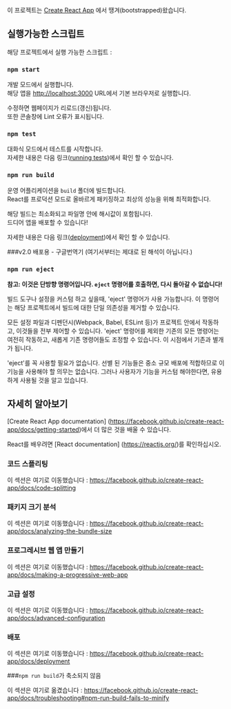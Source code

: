 이 프로젝트는 [Create React App](https://github.com/facebook/create-react-app) 에서 땡겨(bootstrapped)왔습니다.

## 실행가능한 스크립트

해당 프로젝트에서 실행 가능한 스크립트 :

### `npm start`

개발 모드에서 실행합니다.<br>
해당 앱을 [http://localhost:3000](http://localhost:3000) URL에서 기본 브라우저로 실행합니다.

수정하면 웹페이지가 리로드(갱신)됩니다.<br>
또한 콘솔창에 Lint 오류가 표시됩니다.

### `npm test`

대화식 모드에서 테스트를 시작합니다.<br>
자세한 내용은 다음 링크([running tests](https://facebook.github.io/create-react-app/docs/running-tests))에서 확인 할 수 있습니다.

### `npm run build`

운영 어플리케이션을 `build` 폴더에 빌드합니다.<br>
React를 프로덕션 모드로 올바르게 패키징하고 최상의 성능을 위해 최적화합니다.

해당 빌드는 최소화되고 파일명 안에 해시값이 포함됩니다.<br>
드디어 앱을 배포할 수 있습니다!

자세한 내용은 다음 링크([deployment](https://facebook.github.io/create-react-app/docs/deployment))에서 확인 할 수 있습니다.

###v2.0 배포용 - 구글번역기 (여기서부터는 제대로 된 해석이 아닙니다.)

### `npm run eject`

**참고: 이것은 단방향 명령어입니다. `eject` 명령어를 호출하면, 다시 돌아갈 수 없습니다!**

빌드 도구나 설정을 커스텀 하고 싶을때, 'eject' 명령어가 사용 가능합니다. 이 명령어는 해당 프로젝트에서 빌드에 대한 단일 의존성을 제거할 수 있습니다.

모든 설정 파일과 디펜던시(Webpack, Babel, ESLint 등)가 프로젝트 안에서 작동하고, 이것들을 전부 제어할 수 있습니다. 'eject' 명령어를 제외한 기존의 모든 명령어는 여전히 작동하고, 새롭게 기존 명령어들도 조정할 수 있습니다. 이 시점에서 기존과 별개가 됩니다.

'eject'를 꼭 사용할 필요가 없습니다. 선별 된 기능들은 중소 규모 배포에 적합하므로 이 기능을 사용해야 할 의무는 없습니다. 그러나 사용자가 기능을 커스텀 해야한다면, 유용하게 사용될 것을 알고 있습니다.

## 자세히 알아보기

[Create React App documentation] (https://facebook.github.io/create-react-app/docs/getting-started)에서 더 많은 것을 배울 수 있습니다.

React를 배우려면 [React documentation] (https://reactjs.org/)를 확인하십시오.

### 코드 스플리팅

이 섹션은 여기로 이동했습니다 : https://facebook.github.io/create-react-app/docs/code-splitting

### 패키지 크기 분석

이 섹션은 여기로 이동했습니다 : https://facebook.github.io/create-react-app/docs/analyzing-the-bundle-size

### 프로그레시브 웹 앱 만들기

이 섹션은 여기로 이동했습니다 : https://facebook.github.io/create-react-app/docs/making-a-progressive-web-app

### 고급 설정

이 섹션은 여기로 이동했습니다 : https://facebook.github.io/create-react-app/docs/advanced-configuration

### 배포

이 섹션은 여기로 이동했습니다 : https://facebook.github.io/create-react-app/docs/deployment

###`npm run build`가 축소되지 않음

이 섹션은 여기로 옮겼습니다 : https://facebook.github.io/create-react-app/docs/troubleshooting#npm-run-build-fails-to-minify
